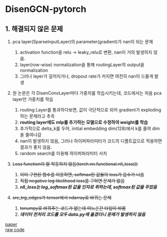 # DisenGCN-pytorch

## 1. 해결되지 않은 문제   
1) pca layer(SparseInputLayer)의 parameter(gradient)가 nan이 되는 문제 
   1) activation function을 relu -> leaky_relu로 변환, nan이 거의 발생하지 않음.
   2) layer(row-wise) normalization을 통해 routingLayer의 output을 normalization
   3) 그러나 layer가 깊어지거나, dropout rate가 커지면 여전히 nan이 드물게 발생

2) 원 논문은 각 DisenConvLayer마다 가중치를 학습시키는데, 코드에서는 처음 pca layer만 가중치를 학습
    1) routing Layer를 통과하다보면, 값이 극단적으로 되어 gradient가 exploding 하는 문제라고 추측
    2) **routing layer에도 mlp를 추가하는 모델으로 수정하여 weight를 학습**
    3) 추가적으로 delta_k를 두어, initial embedding dim(128)에서 k를 줄여 dim을 줄여나감
    4) nan이 발생하지 않음, 그러나 하이퍼파라미터가 코드의 디폴트값으로 적용하면 결과가 좋지 않음.
    5) random search를 이용해 하이퍼파라미터 서치
   

4) ~~Loss function이 잘 작동하지 않음(torch.nn.functional.nll_loss())~~
   1) ~~이미 구현된 함수를 이용하면, softmax된 값들의 loss가 음수가 나옴~~
   2) ~~직접 negative log likelihood loss를 구하면 문제가 없음~~
   3) ***nll_loss는 log_softmax된 값을 인자로 취하는데, softmax된 값을 주었음***


3) ~~src_trg_edges가 tensor에서 ndarray로 바뀌는 문제~~
   1) ~~tonumpy로 바꿔주는 코드가 없는데 어느순간 타입이 바뀜~~
   2) ***데이터 전처리 코드를 모두 data.py에 옮겼더니 문제가 발생하지 않음***

   

[paper](https://jianxinma.github.io/assets/DisenGCN.pdf)   
[raw code](https://jianxinma.github.io/assets/DisenGCN-py3.zip)